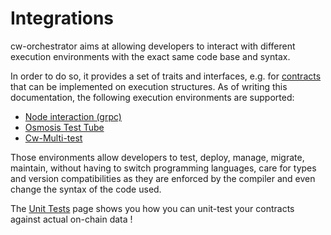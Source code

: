 # Integrations

cw-orchestrator aims at allowing developers to interact with different execution environments with the exact same code base and syntax.

In order to do so, it provides a set of traits and interfaces, e.g. for [contracts](../single_contract/) that can be implemented on execution structures. As of writing this documentation, the following execution environments are supported: 
- [Node interaction (grpc)](./daemon.md)
- [Osmosis Test Tube](./osmosis-test-tube.md)
- [Cw-Multi-test](./cw-multi-test.md)

Those environments allow developers to test, deploy, manage, migrate, maintain, without having to switch programming languages, care for types and version compatibilities as they are enforced by the compiler and even change the syntax of the code used. 

The [Unit Tests](./unit-tests.md) page shows you how you can unit-test your contracts against actual on-chain data !